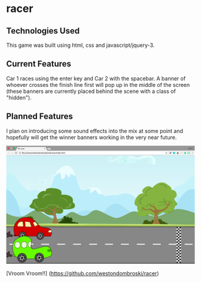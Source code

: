 # racer

## Technologies Used

This game was built using html, css and javascript/jquery-3.

## Current Features

Car 1 races using the enter key and Car 2 with the spacebar. A banner of whoever crosses the finish line first will pop up in the middle of the screen (these banners are currently placed behind the scene with a class of "hidden").

## Planned Features

I plan on introducing some sound effects into the mix at some point and hopefully will get the winner banners working in the very near future.

![screenshot](imgs/racergame.png)

[Vroom Vroom!!] (https://github.com/westondombroski/racer)
